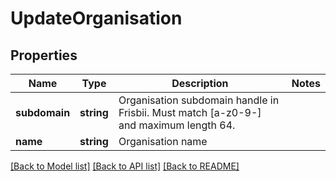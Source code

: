 # UpdateOrganisation

## Properties
Name | Type | Description | Notes
------------ | ------------- | ------------- | -------------
**subdomain** | **string** | Organisation subdomain handle in Frisbii. Must match [a-z0-9-] and maximum length 64. | 
**name** | **string** | Organisation name | 

[[Back to Model list]](../../README.md#documentation-for-models) [[Back to API list]](../../README.md#documentation-for-api-endpoints) [[Back to README]](../../README.md)

